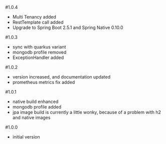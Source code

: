 #1.0.4
- Multi Tenancy added
- RestTemplate call added
- Upgrade to Spring Boot 2.5.1 and Spring Native 0.10.0                                                             

#1.0.3
- sync with quarkus variant
- mongodb profile removed
- ExceptionHandler added

#1.0.2
- version increased, and documentation updated
- prometheus metrics fix added

#1.0.1
- native build enhanced
- mongodb profile added
- jpa image build is currently a little wonky, because of a problem with h2 and native images 

#1.0.0
- initial version
